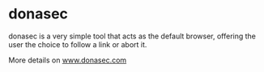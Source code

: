 # donasec
donasec is a very simple tool that acts as the default browser, offering the user the choice to follow a link or abort it.

More details on www.donasec.com
